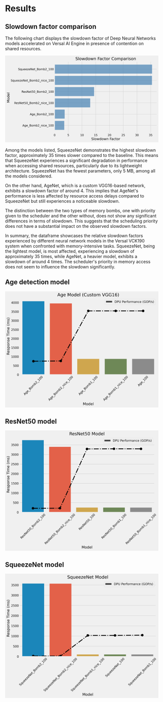 # Results

##  Slowdown factor comparison

The following chart displays the slowdown factor of Deep Neural Networks models accelerated on Versal AI Engine in presence of contention on shared resources.

![Slowdown factor comparison](img/slowdown_factor_comparison.png)

Among the models listed, SqueezeNet demonstrates the highest slowdown factor, approximately 35 times slower compared to the baseline. This means that SqueezeNet experiences a significant degradation in performance when accessing shared resources, particularly due to its lightweight architecture. SqueezeNet has the fewest parameters, only 5 MB, among all the models considered.

On the other hand, AgeNet, which is a custom VGG16-based network, exhibits a slowdown factor of around 4. This implies that AgeNet's performance is less affected by resource access delays compared to SqueezeNet but still experiences a noticeable slowdown.

The distinction between the two types of memory bombs, one with priority given to the scheduler and the other without, does not show any significant differences in terms of slowdown. This suggests that the scheduling priority does not have a substantial impact on the observed slowdown factors.

In summary, the dataframe showcases the relative slowdown factors experienced by different neural network models in the Versal VCK190 system when confronted with memory-intensive tasks. SqueezeNet, being the lightest model, is most affected, experiencing a slowdown of approximately 35 times, while AgeNet, a heavier model, exhibits a slowdown of around 4 times. The scheduler's priority in memory access does not seem to influence the slowdown significantly.



##  Age detection model

![Age Model](img/age_model.png)



##  ResNet50 model

![ResNet50 Model](img/resnet_model.png)



##  SqueezeNet model

![SqueezeNet Model](img/squeezenet_model.png)